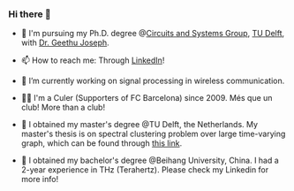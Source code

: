 ### Hi there 👋

- 🤔 I'm pursuing my Ph.D. degree @[Circuits and Systems Group](https://cas.tudelft.nl/), [TU Delft](https://www.tudelft.nl/en/), with [Dr. Geethu Joseph](https://sites.google.com/view/geethujoseph/home).
- 📫 How to reach me: Through [LinkedIn](https://www.linkedin.com/in/yanbin-he-10b154198/)!
- 🌱 I’m currently working on signal processing in wireless communication.
- 🔵🔴 I'm a Culer (Supporters of FC Barcelona) since 2009. Més que un club! More than a club!



- 🔭 I obtained my master's degree @TU Delft, the Netherlands. My master's thesis is on spectral clustering problem over large time-varying graph, which can be found through [this link](http://resolver.tudelft.nl/uuid:f9314ad7-07ee-4aaf-850d-04d03233ca00).
- 🔭 I obtained my bachelor's degree @Beihang University, China. I had a 2-year experience in THz (Terahertz). Please check my Linkedin for more info!

<!--
**YanbinHe/YanbinHe** is a ✨ _special_ ✨ repository because its `README.md` (this file) appears on your GitHub profile.

